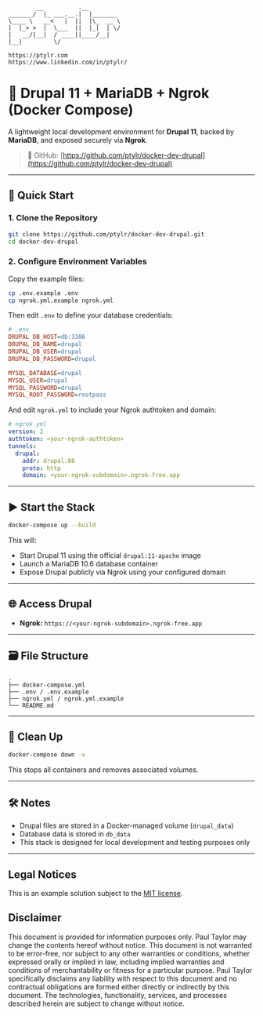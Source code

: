 ```
        __          .__
_______/  |_ ___.__.|  |_______
\____ \   __<   |  ||  |\_  __ \
|  |_> >  |  \___  ||  |_|  | \/
|   __/|__|  / ____||____/__|
|__|         \/

https://ptylr.com
https://www.linkedin.com/in/ptylr/
```
# 🧱 Drupal 11 + MariaDB + Ngrok (Docker Compose)

A lightweight local development environment for **Drupal 11**, backed by **MariaDB**, and exposed securely via **Ngrok**.

> 🔗 GitHub: [https://github.com/ptylr/docker-dev-drupal](https://github.com/ptylr/docker-dev-drupal)

---

## 🚀 Quick Start

### 1. Clone the Repository

```bash
git clone https://github.com/ptylr/docker-dev-drupal.git
cd docker-dev-drupal
```

### 2. Configure Environment Variables

Copy the example files:

```bash
cp .env.example .env
cp ngrok.yml.example ngrok.yml
```

Then edit `.env` to define your database credentials:

```ini
# .env
DRUPAL_DB_HOST=db:3306
DRUPAL_DB_NAME=drupal
DRUPAL_DB_USER=drupal
DRUPAL_DB_PASSWORD=drupal

MYSQL_DATABASE=drupal
MYSQL_USER=drupal
MYSQL_PASSWORD=drupal
MYSQL_ROOT_PASSWORD=rootpass
```

And edit `ngrok.yml` to include your Ngrok authtoken and domain:

```yaml
# ngrok.yml
version: 2
authtoken: <your-ngrok-authtoken>
tunnels:
  drupal:
    addr: drupal:80
    proto: http
    domain: <your-ngrok-subdomain>.ngrok-free.app
```

---

## ▶️ Start the Stack

```bash
docker-compose up --build
```

This will:

- Start Drupal 11 using the official `drupal:11-apache` image
- Launch a MariaDB 10.6 database container
- Expose Drupal publicly via Ngrok using your configured domain

---

## 🌐 Access Drupal

- **Ngrok:** `https://<your-ngrok-subdomain>.ngrok-free.app`

---

## 🗃 File Structure

```
.
├── docker-compose.yml
├── .env / .env.example
├── ngrok.yml / ngrok.yml.example
└── README.md
```

---

## 🧼 Clean Up

```bash
docker-compose down -v
```

This stops all containers and removes associated volumes.

---

## 🛠 Notes

- Drupal files are stored in a Docker-managed volume (`drupal_data`)
- Database data is stored in `db_data`
- This stack is designed for local development and testing purposes only

---

##  Legal Notices
This is an example solution subject to the [MIT license](./LICENSE).

## Disclaimer
This document is provided for information purposes only. Paul Taylor may change the contents hereof without notice. This document is not warranted to be error-free, nor subject to any other warranties or conditions, whether expressed orally or implied in law, including implied warranties and conditions of merchantability or fitness for a particular purpose. Paul Taylor specifically disclaims any liability with respect to this document and no contractual obligations are formed either directly or indirectly by this document. The technologies, functionality, services, and processes described herein are subject to change without notice.
